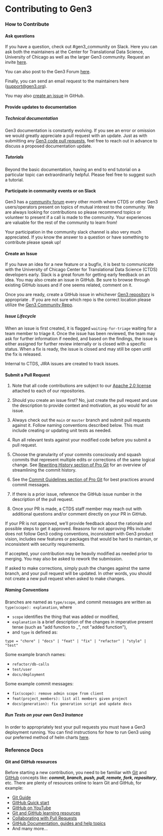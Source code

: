 # Contributing to Gen3

### How to Contribute

#### Ask questions

If you have a question, check out #gen3_community on Slack.  Here you can ask both the maintainers at the Center for Translational Data Science, University of Chicago as well as the larger Gen3 community.  Request an invite [here](https://docs.google.com/forms/d/e/1FAIpQLSczyhhOXeCK9FdVtpQpelOHYnRj1EAq1rwwnm9q6cPAe5a7ug/viewform).

You can also post to the Gen3 Forum [here](https://forums.gen3.org/).

Finally, you can send an email request to the maintainers here (support@gen3.org).

You may also [create an issue](#create-an-issue) in GitHub.

#### Provide updates to documentation

##### Technical documentation

Gen3 documentation is constantly evolving.  If you see an error or omission we would greatly appreciate a pull request with an update.  Just as with submitting any [Gen3 code pull requests](#submit-a-pull-request), feel free to reach out in advance to discuss a proposed documentation update.

##### Tutorials

Beyond the basic documentation, having an end to end tutorial on a particular topic can extraordinarily helpful.  Please feel free to suggest such a tutorial.  

#### Participate in community events or on Slack

Gen3 has a [community forum](https://gen3.org/community/events/) every other month where CTDS or other Gen3 users/operators present on topics of mutual interest to the community.  We are always looking for contributions so please recommend topics or volunteer to present if a call is made to the community.  Your experiences are valuable for the rest of the community to learn from!

Your participation in the community slack channel is also very much appreciated.  If you know the answer to a question or have something to contribute please speak up!  


#### Create an Issue

If you have an idea for a new feature or a bugfix, it is best to communicate with the University of Chicago Center for Translational Data Science (CTDS) developers early. Slack is a great forum for getting early feedback on an idea. You may also create an issue in GitHub. Be sure to browse through existing GitHub issues and if one seems related, comment on it.

Once you are ready, create a GitHub issue in whichever [Gen3 repository](https://github.com/orgs/uc-cdis/repositories) is appropriate .  If you are not sure which repo is the correct location please utilize the [Gen3 Community Repo](https://github.com/uc-cdis/gen3-community).


##### Issue Lifecycle

When an issue is first created, it is flagged `waiting-for-triage` waiting for a team member to triage it. Once the issue has been reviewed, the team may ask for further information if needed, and based on the findings, the issue is either assigned for further review internally or is closed with a specific status.  When a fix is ready, the issue is closed and may still be open until the fix is released.

Internal to CTDS, JIRA issues are created to track issues.

#### Submit a Pull Request

1. Note that all code contributions are subject to our [Apache 2.0 license](https://www.apache.org/licenses/LICENSE-2.0) attached to each of our repositories.

2. Should you create an issue first? No, just create the pull request and use the description to provide context and motivation, as you would for an issue.  

3. Always check out the `main` or `master` branch and submit pull requests against it.  Follow naming conventions described below. This must include creating or updating unit tests as needed.

4. Run all relevant tests against your modified code before you submit a pull request.

5. Choose the granularity of your commits consciously and squash commits that represent multiple edits or corrections of the same logical change. See [Rewriting History section of Pro Git](https://git-scm.com/book/en/Git-Tools-Rewriting-History) for an overview of streamlining the commit history.

6. See the [Commit Guidelines section of Pro Git](https://git-scm.com/book/en/Distributed-Git-Contributing-to-a-Project#Commit-Guidelines) for best practices around commit messages.

7. If there is a prior issue, reference the GitHub issue number in the description of the pull request.

8. Once your PR is made, a CTDS staff member may reach out with additional questions and/or comment directly on your PR in GitHub.

If your PR is not approved, we’ll provide feedback about the rationale and possible steps to get it approved. Reasons for not approving PRs include: does not follow Gen3 coding conventions, inconsistent with Gen3 product vision, includes new features or packages that would be hard to maintain, or inconsistent with security requirements.

If accepted, your contribution may be heavily modified as needed prior to merging. You may also be asked to rework the submission.

If asked to make corrections, simply push the changes against the same branch, and your pull request will be updated. In other words, you should not create a new pull request when asked to make changes.

##### Naming Conventions

Branches are named as `type/scope`, and commit messages are written as
`type(scope): explanation`, where

* `scope` identifies the thing that was added or modified,
* `explanation` is a brief description of the changes in imperative present
  tense (such as "add function to \_", not "added function"),
* and `type` is defined as:

```
type = "chore" | "docs" | "feat" | "fix" | "refactor" | "style" | "test"
```

Some example branch names:

* `refactor/db-calls`
* `test/user`
* `docs/deployment`

Some example commit messages:

* `fix(scope): remove admin scope from client`
* `feat(project_members): list all members given project`
* `docs(generation): fix generation script and update docs`

##### Run Tests on your own Gen3 Instance

In order to appropriately test your pull requests you must have a Gen3 deployment running.  You can find instructions for how to run Gen3 using our preferred method of helm charts [here](https://github.com/uc-cdis/gen3-helm/tree/doc/gen3Setup).


### Reference Docs


#### Git and GitHub resources

Before starting a new contribution, you need to be familiar with [Git](https://git-scm.com/) and [GitHub](https://github.com/) concepts like: ***commit, branch, push, pull, remote, fork, repository***, etc. There are plenty of resources online to learn Git and GitHub, for example:

* [Git Guide](https://github.com/git-guides/)
* [GitHub Quick start](https://docs.github.com/en/get-started/quickstart)
* [GitHub on YouTube](https://www.youtube.com/github)
* [Git and GitHub learning resources](https://docs.github.com/en/get-started/quickstart/git-and-github-learning-resources)
* [Collaborating with Pull Requests](https://docs.github.com/en/github/collaborating-with-pull-requests)
* [GitHub Documentation, guides and help topics](https://docs.github.com/en/github)
* And many more...
